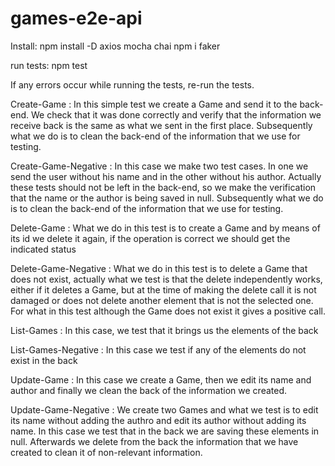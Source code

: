 # games-e2e-api

Install:
    npm install -D axios mocha chai
    npm i faker
    
run tests:
    npm test

If any errors occur while running the tests, re-run the tests.

 Create-Game :
 In this simple test we create a Game and send it to the back-end. We check that it was done correctly and 
 verify that the information we receive back is the same as what we sent in the first place.
 Subsequently what we do is to clean the back-end of the information that we use for testing.

 Create-Game-Negative :
 In this case we make two test cases. In one we send the user without his name and in the other without his author. Actually these tests should not be left in the back-end, so we make the verification that the name or the author is being saved in null. Subsequently what we do is to clean the back-end of the information that we use for testing.

 Delete-Game :
 What we do in this test is to create a Game and by means of its id we delete it again, if the operation is correct we should get the indicated status

 Delete-Game-Negative :
 What we do in this test is to delete a Game that does not exist, actually what we test is that the delete   independently works, either if it deletes a Game, but at the time of making the delete call it is not damaged or does not delete another element that is not the selected one. For what in this test although the Game does not exist it gives a positive call.

 List-Games :
 In this case, we test that it brings us the elements of the back

 List-Games-Negative :
 In this case we test if any of the elements do not exist in the back

 Update-Game :
 In this case we create a Game, then we edit its name and author and finally we clean the back of the information we created.

 Update-Game-Negative :
 We create two Games and what we test is to edit its name without adding the authro and edit its author  without adding its name. In this case we test that in the back we are saving these elements in null. Afterwards we delete from the back the information that we have created to clean it of non-relevant information.


